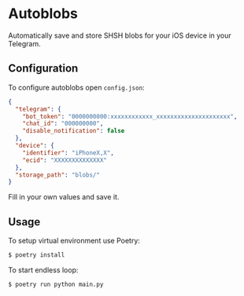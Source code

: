 # Autoblobs

Automatically save and store SHSH blobs for your iOS device in your Telegram.

## Configuration

To configure autoblobs open `config.json`:

```json
{
  "telegram": {
    "bot_token": "0000000000:xxxxxxxxxxxx_xxxxxxxxxxxxxxxxxxxxx",
    "chat_id": "000000000",
    "disable_notification": false
  },
  "device": {
    "identifier": "iPhoneX,X",
    "ecid": "XXXXXXXXXXXXXX"
  },
  "storage_path": "blobs/"
}
```

Fill in your own values and save it.

## Usage

To setup virtual environment use Poetry:

```bash
$ poetry install
```

To start endless loop:

```bash
$ poetry run python main.py
```
